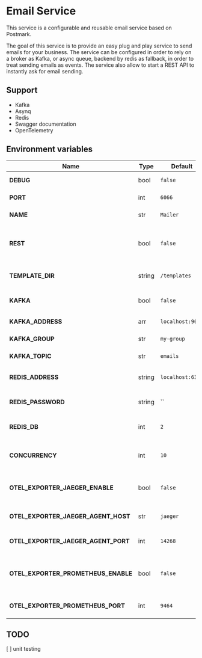 # Email Service

This service is a configurable and reusable email service based on Postmark.

The goal of this service is to provide an easy plug and play service to send emails for your business.
The service can be configured in order to rely on a broker as Kafka, or async queue, backend by redis as fallback, in order to treat sending emails as events. The service also allow to start a REST API to instantly ask for email sending.

## Support

- Kafka
- Asynq
- Redis
- Swagger documentation
- OpenTelemetry

## Environment variables

| Name                                | Type   | Default          | Range | Description                                          |
| ----------------------------------- | ------ | ---------------- | ----- | ---------------------------------------------------- |
| **DEBUG**                           | bool   | `false`          |       | Sets logging level to Debug                          |
| **PORT**                            | int    | `6066`           |       | Bind http server to port                             |
| **NAME**                            | str    | `Mailer`         |       | Set service name                                     |
| **REST**                            | bool   | `false`          |       | Enable exposed REST API to interact with the service |
| **TEMPLATE_DIR**                    | string | `/templates`     |       | Define templates folder path                         |
| **KAFKA**                           | bool   | `false`          |       | Set kafka as broker backend                          |
| **KAFKA_ADDRESS**                   | arr    | `localhost:9092` |       | Set kafka addresses                                  |
| **KAFKA_GROUP**                     | str    | `my-group`       |       | Set kafka group name                                 |
| **KAFKA_TOPIC**                     | str    | `emails`         |       | Set kafka topic name                                 |
| **REDIS_ADDRESS**                   | string | `localhost:6379` |       | Set host address for redis backend                   |
| **REDIS_PASSWORD**                  | string | ``               |       | Set password address for redis backend               |
| **REDIS_DB**                        | int    | `2`              |       | Set redis database number                            |
| **CONCURRENCY**                     | int    | `10`             |       | Set number of concurrent workers for redis backend   |
| **OTEL_EXPORTER_JAEGER_ENABLE**     | bool   | `false`          |       | Enable OpenTelemetry based jager tracing             |
| **OTEL_EXPORTER_JAEGER_AGENT_HOST** | str    | `jaeger`         |       | Override Jaeger agent hostname                       |
| **OTEL_EXPORTER_JAEGER_AGENT_PORT** | int    | `14268`          |       | Override Jaeger agent port                           |
| **OTEL_EXPORTER_PROMETHEUS_ENABLE** | bool   | `false`          |       | Enable OpenTelemetry based prometheus metrics        |
| **OTEL_EXPORTER_PROMETHEUS_PORT**   | int    | `9464`           |       | Override Prometheus exposed port                     |

## TODO

[ ] unit testing
